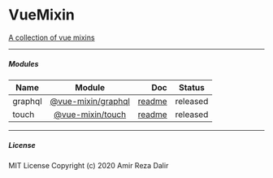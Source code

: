 # VueMixin

[A collection of vue mixins](https://dalirnet.github.io/vue-mixin/)

---

##### Modules

| Name    |                                 Module                                 |                                                                                    Doc | Status   |
| ------- | :--------------------------------------------------------------------: | -------------------------------------------------------------------------------------: | -------- |
| graphql | [@vue-mixin/graphql](https://www.npmjs.com/package/@vue-mixin/graphql) | [readme](https://github.com/dalirnet/vue-mixin/tree/master/packages/graphql/README.md) | released |
| touch   |   [@vue-mixin/touch](https://www.npmjs.com/package/@vue-mixin/touch)   |   [readme](https://github.com/dalirnet/vue-mixin/tree/master/packages/touch/README.md) | released |

---

##### License

MIT License
Copyright (c) 2020 Amir Reza Dalir
